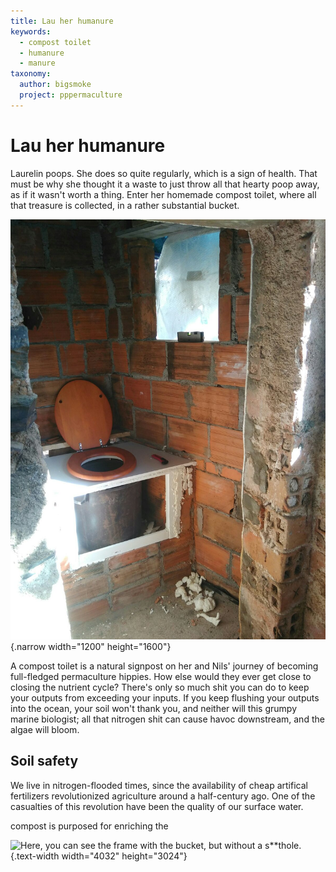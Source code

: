 ```yaml
---
title: Lau her humanure
keywords:
  - compost toilet
  - humanure
  - manure
taxonomy:
  author: bigsmoke
  project: pppermaculture
---
```


# Lau her humanure

Laurelin poops. She does so quite regularly, which is a sign of health. That must be why she thought it a waste to just throw all that hearty poop away, as if it wasn't worth a thing. Enter her homemade compost toilet, where all that treasure is collected, in a rather substantial bucket.

![Please enter humanure.](Ponte_de_Pedra_2017-11-20_Compost_toilet_finished.jpg){.narrow width="1200" height="1600"}

A compost toilet is a natural signpost on her and Nils' journey of becoming full-fledged permaculture hippies. How else would they ever get close to closing the nutrient cycle? There's only so much shit you can do to keep your outputs from exceeding your inputs. If you keep flushing your outputs into the ocean, your soil won't thank you, and neither will this grumpy marine biologist; all that nitrogen shit can cause havoc downstream, and the algae will bloom.

## Soil safety

We live in nitrogen-flooded times, since the availability of cheap artifical fertilizers revolutionized agriculture around a half-century ago. One of the casualties of this revolution have been the quality of our surface water. 

 compost is purposed for enriching the 

![Here, you can see the frame with the bucket, but without a s**thole.](Ponte_de_Pedra_2017-11-14_Compost_toilet_frame.jpg){.text-width width="4032" height="3024"}
